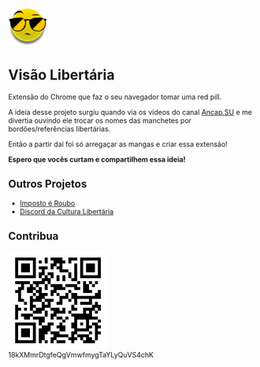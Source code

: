 <div class="content">
      <div class="header">
        <img class="logo" src="./icon.png" alt="Visão Libertária" />
        <h1>Visão Libertária</h1>
        <div class="description">
          Extensão do Chrome que faz o seu navegador tomar uma red pill.
        </div>
      </div>
      <div class="about">
        <p>
          A ideia desse projeto surgiu quando via os vídeos do canal
          <a href="http://ancap.su" target="_blank" alt="ANCAP.SU">Ancap.SU</a>
          e me divertia ouvindo ele trocar os nomes das manchetes por
          bordões/referências libertárias.
        </p>
        <p>
          Então a partir daí foi só arregaçar as mangas e criar essa extensão!
        </p>
        <p><b>Espero que vocês curtam e compartilhem essa ideia!</b></p>
      </div>
      <h2>Outros Projetos</h2>
      <ul>
        <li>
          <a
            href="https://www.impostoeroubo.com"
            target="_blank"
            alt="Imposto é Roubo"
          >
            Imposto é Roubo
          </a>
        </li>
        <li>
          <a
            href="https://discord.gg/ZNPvsv"
            alt="Discord do Cultura Libertária"
            target="_blank"
          >
            Discord da Cultura Libertária
          </a>
        </li>
      </ul>
      <h2>Contribua</h2>
      <img
        class="donation"
        src="./donation.png"
        alt="18kXMmrDtgfeQgVmwfmygTaYLyQuVS4chK"
      />
      <div class="btc-text">18kXMmrDtgfeQgVmwfmygTaYLyQuVS4chK</div>
    </div>

